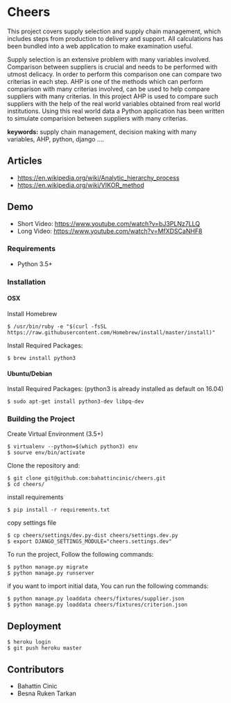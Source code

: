 # Cheers

This project covers supply selection and supply chain management, which includes steps from production to delivery and support. All calculations has been bundled into a web application to make examination useful.

Supply selection is an extensive problem with many variables involved. Comparison between suppliers is crucial and needs to be performed with utmost delicacy. In order to perform this comparison one can compare two criterias in each step. AHP is one of the methods which can perform comparison with many criterias involved, can be used to help compare suppliers with many criterias. In this project AHP is used to compare such suppliers with the help of the real world variables obtained from real world institutions. Using this real world data a Python application has been written to simulate comparision between suppliers with many criterias.

**keywords:** supply chain management, decision making with many variables, AHP, python, django ....

## Articles

- https://en.wikipedia.org/wiki/Analytic_hierarchy_process
- https://en.wikipedia.org/wiki/VIKOR_method

## Demo

- Short Video: https://www.youtube.com/watch?v=bJ3PLNz7LLQ
- Long Video: https://www.youtube.com/watch?v=MfXDSCaNHF8


### Requirements

* Python 3.5+

### Installation

#### OSX

Install Homebrew

    $ /usr/bin/ruby -e "$(curl -fsSL https://raw.githubusercontent.com/Homebrew/install/master/install)"

Install Required Packages:

    $ brew install python3


#### Ubuntu/Debian

Install Required Packages:
(python3 is already installed as default on 16.04)

    $ sudo apt-get install python3-dev libpq-dev

### Building the Project

Create Virtual Environment (3.5+)

    $ virtualenv --python=$(which python3) env
    $ sourve env/bin/activate

Clone the repository and:

    $ git clone git@github.com:bahattincinic/cheers.git
    $ cd cheers/

install requirements

    $ pip install -r requirements.txt

copy settings file

    $ cp cheers/settings/dev.py-dist cheers/settings.dev.py
    $ export DJANGO_SETTINGS_MODULE="cheers.settings.dev"

To run the project, Follow the following commands:

    $ python manage.py migrate
    $ python manage.py runserver

if you want to import initial data, You can run the following commands:

    $ python manage.py loaddata cheers/fixtures/supplier.json
    $ python manage.py loaddata cheers/fixtures/criterion.json


## Deployment

```
$ heroku login
$ git push heroku master
```

## Contributors
- Bahattin Cinic
- Besna Ruken Tarkan
